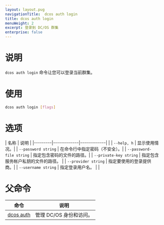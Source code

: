 ```yaml
---
layout: layout.pug
navigationTitle:  dcos auth login
title: dcos auth login
menuWeight: 2
excerpt: 登录到 DC/OS 群集
enterprise: false
---
```


# 说明

`dcos auth login` 命令让您可以登录当前群集。

# 使用

```bash
dcos auth login [flags]
```

# 选项

| 名称 | 说明 |
|---------|-------------|-------------|
| | `--help, h` | 显示使用情况。|
| `--password string` | 在命令行中指定密码（不安全）。|
| `--password-file string` | 指定包含密码的文件的路径。|
| `--private-key string` | 指定包含服务帐户私钥的文件的路径。 |
| `--provider string` | 指定要使用的登录提供商。|
| `--username string` | 指定登录用户名。 |
|


# 父命令

| 命令 | 说明 |
|---------|-------------|
| [dcos auth](/cn/1.12/cli/command-reference/dcos-auth/) | 管理 DC/OS 身份和访问。 |
